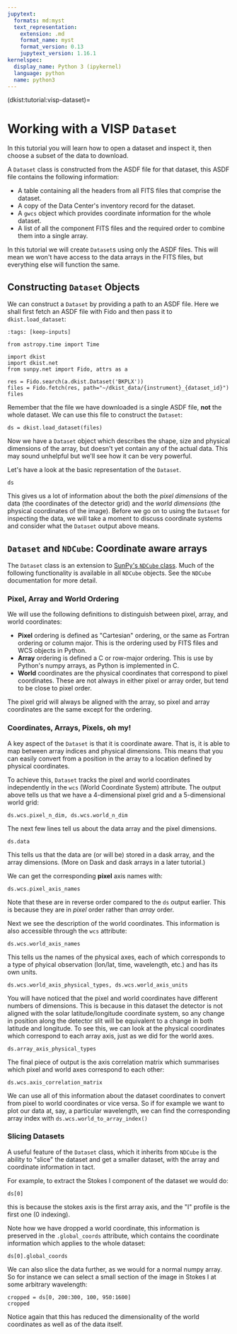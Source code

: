 ```yaml
---
jupytext:
  formats: md:myst
  text_representation:
    extension: .md
    format_name: myst
    format_version: 0.13
    jupytext_version: 1.16.1
kernelspec:
  display_name: Python 3 (ipykernel)
  language: python
  name: python3
---
```


(dkist:tutorial:visp-dataset)=
# Working with a VISP `Dataset`

In this tutorial you will learn how to open a dataset and inspect it, then choose a subset of the data to download.

A `Dataset` class is constructed from the ASDF file for that dataset, this ASDF file contains the following information:
* A table containing all the headers from all FITS files that comprise the dataset.
* A copy of the Data Center's inventory record for the dataset.
* A `gwcs` object which provides coordinate information for the whole dataset.
* A list of all the component FITS files and the required order to combine them into a single array.

In this tutorial we will create `Dataset`s using only the ASDF files.
This will mean we won't have access to the data arrays in the FITS files, but everything else will function the same.

## Constructing `Dataset` Objects

We can construct a `Dataset` by providing a path to an ASDF file.
Here we shall first fetch an ASDF file with Fido and then pass it to `dkist.load_dataset`:

```{code-cell} ipython3
:tags: [keep-inputs]

from astropy.time import Time

import dkist
import dkist.net
from sunpy.net import Fido, attrs as a
```

```{code-cell} ipython3
res = Fido.search(a.dkist.Dataset('BKPLX'))
files = Fido.fetch(res, path="~/dkist_data/{instrument}_{dataset_id}")
files
```

Remember that the file we have downloaded is a single ASDF file, **not** the whole dataset.
We can use this file to construct the `Dataset`:

```{code-cell} ipython3
ds = dkist.load_dataset(files)
```

Now we have a `Dataset` object which describes the shape, size and physical dimensions of the array, but doesn't yet contain any of the actual data.
This may sound unhelpful but we'll see how it can be very powerful.

Let's have a look at the basic representation of the `Dataset`.

```{code-cell} ipython3
ds
```

This gives us a lot of information about the both the *pixel dimensions* of the data (the coordinates of the detector grid) and the *world dimensions* (the physical coordinates of the image).
Before we go on to using the `Dataset` for inspecting the data, we will take a moment to discuss coordinate systems and consider what the `Dataset` output above means.

## `Dataset` and `NDCube`: Coordinate aware arrays

The `Dataset` class is an extension to [SunPy's `NDCube` class](https://docs.sunpy.org/projects/ndcube/).
Much of the following functionality is available in all `NDCube` objects.
See the `NDCube` documentation for more detail.

### Pixel, Array and World Ordering

We will use the following definitions to distinguish between pixel, array, and world coordinates:

* **Pixel** ordering is defined as "Cartesian" ordering, or the same as Fortran ordering or column major. This is the ordering used by FITS files and WCS objects in Python.
* **Array** ordering is defined a C or row-major ordering. This is use by Python's numpy arrays, as Python is implemented in C.
* **World** coordinates are the physical coordinates that correspond to pixel coordinates. These are not always in either pixel or array order, but tend to be close to pixel order.

The pixel grid will always be aligned with the array, so pixel and array coordinates are the same except for the ordering.

### Coordinates, Arrays, Pixels, oh my!

A key aspect of the `Dataset` is that it is coordinate aware.
That is, it is able to map between array indices and physical dimensions.
This means that you can easily convert from a position in the array to a location defined by physical coordinates.

To achieve this, `Dataset` tracks the pixel and world coordinates independently in the `wcs` (World Coordinate System) attribute.
The output above tells us that we have a 4-dimensional pixel grid and a 5-dimensional world grid:

```{code-cell} ipython3
ds.wcs.pixel_n_dim, ds.wcs.world_n_dim
```

The next few lines tell us about the data array and the pixel dimensions.

```{code-cell} ipython3
ds.data
```

This tells us that the data are (or will be) stored in a dask array, and the array dimensions.
(More on Dask and dask arrays in a later tutorial.)

We can get the corresponding **pixel** axis names with:

```{code-cell} ipython3
ds.wcs.pixel_axis_names
```

Note that these are in reverse order compared to the `ds` output earlier.
This is because they are in *pixel* order rather than *array* order.

Next we see the description of the world coordinates.
This information is also accessible through the `wcs` attribute:

```{code-cell} ipython3
ds.wcs.world_axis_names
```

This tells us the names of the physical axes, each of which corresponds to a type of phyical observation (lon/lat, time, wavelength, etc.) and has its own units.

```{code-cell} ipython3
ds.wcs.world_axis_physical_types, ds.wcs.world_axis_units
```

You will have noticed that the pixel and world coordinates have different numbers of dimensions.
This is because in this dataset the detector is not aligned with the solar latitude/longitude coordinate system, so any change in position along the detector slit will be equivalent to a change in both latitude and longitude.
To see this, we can look at the physical coordinates which correspond to each array axis, just as we did for the world axes.

```{code-cell} ipython3
ds.array_axis_physical_types
```

The final piece of output is the axis correlation matrix which summarises which pixel and world axes correspond to each other:

```{code-cell} ipython3
ds.wcs.axis_correlation_matrix
```

We can use all of this information about the dataset coordinates to convert from pixel to world coordinates or vice versa.
So if for example we want to plot our data at, say, a particular wavelength, we can find the corresponding array index with `ds.wcs.world_to_array_index()`
<!-- Actually put a calculation here when the function works -->

### Slicing Datasets

A useful feature of the `Dataset` class, which it inherits from `NDCube` is the ability to "slice" the dataset and get a smaller dataset, with the array and coordinate information in tact.

For example, to extract the Stokes I component of the dataset we would do:

```{code-cell} ipython3
ds[0]
```

this is because the stokes axis is the first array axis, and the "I" profile is the first one (0 indexing).

Note how we have dropped a world coordinate, this information is preserved in the `.global_coords` attribute, which contains the coordinate information which applies to the whole dataset:

```{code-cell} ipython3
ds[0].global_coords
```

We can also slice the data further, as we would for a normal numpy array.
So for instance we can select a small section of the image in Stokes I at some arbitrary wavelength:

```{code-cell} ipython3
cropped = ds[0, 200:300, 100, 950:1600]
cropped
```

Notice again that this has reduced the dimensionality of the world coordinates as well as of the data itself.
